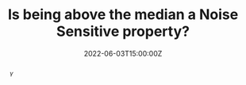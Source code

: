 ---
title: Is being above the median a Noise Sensitive property?
show_date: false
share: false

event: 2022 CRM-PIMS Summer School in Probability
event_url: https://personal.math.ubc.ca/~angel/ssprob22/

location: Vancouver

summary: We consider the study of Noise Sensitivity for First Passage Percolation.
abstract: "${\\gamma}$" 

# Talk start and end times.
#   End time can optionally be hidden by prefixing the line with `#`.
date: '2022-06-03T15:00:00Z'
date_end: '2022-06-03T15:30:00Z'
all_day: false
reading_time: false

authors:
  - admin

tags: []

# Is this a featured talk? (true/false)
featured: false
---